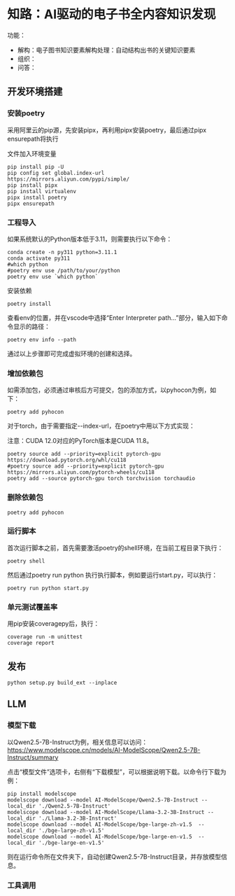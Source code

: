 # 知路：AI驱动的电子书全内容知识发现

功能：

- 解构：电子图书知识要素解构处理：自动结构出书的关键知识要素
- 组织：
- 问答：

## 开发环境搭建

### 安装poetry

采用阿里云的pip源，先安装pipx，再利用pipx安装poetry，最后通过pipx ensurepath将执行

文件加入环境变量

```shell
pip install pip -U
pip config set global.index-url https://mirrors.aliyun.com/pypi/simple/
pip install pipx
pip install virtualenv
pipx install poetry
pipx ensurepath
```

### 工程导入

如果系统默认的Python版本低于3.11，则需要执行以下命令：

```shell
conda create -n py311 python=3.11.1
conda activate py311
#which python
#poetry env use /path/to/your/python
poetry env use `which python`
```

安装依赖

```shell
poetry install
```

查看env的位置，并在vscode中选择“Enter Interpreter path...”部分，输入如下命令显示的路径：

```shell
poetry env info --path
```

通过以上步骤即可完成虚拟环境的创建和选择。

### 增加依赖包

如需添加包，必须通过审核后方可提交，包的添加方式，以pyhocon为例，如下：

```shell
poetry add pyhocon
```

对于torch，由于需要指定--index-url，在poetry中用以下方式实现：

注意：‌‌CUDA 12.0对应的PyTorch版本是CUDA 11.8。‌

```shell
poetry source add --priority=explicit pytorch-gpu https://download.pytorch.org/whl/cu118
#poetry source add --priority=explicit pytorch-gpu https://mirrors.aliyun.com/pytorch-wheels/cu118
poetry add --source pytorch-gpu torch torchvision torchaudio
```

### 删除依赖包
```shell
poetry add pyhocon
```

### 运行脚本

首次运行脚本之前，首先需要激活poetry的shell环境，在当前工程目录下执行：

```shell
poetry shell
```

然后通过poetry run python 执行执行脚本，例如要运行start.py，可以执行：

```shell
poetry run python start.py
```

### 单元测试覆盖率

用pip安装coveragepy后，执行：

```shell
coverage run -m unittest
coverage report
```

## 发布

```shell
python setup.py build_ext --inplace
```
## LLM

### 模型下载

以Qwen2.5-7B-Instruct为例，相关信息可以访问：
https://www.modelscope.cn/models/AI-ModelScope/Qwen2.5-7B-Instruct/summary

点击“模型文件”选项卡，右侧有“下载模型”，可以根据说明下载。以命令行下载为例：

```shell
pip install modelscope
modelscope download --model AI-ModelScope/Qwen2.5-7B-Instruct --local_dir './Qwen2.5-7B-Instruct'
modelscope download --model AI-ModelScope/Llama-3.2-3B-Instruct --local_dir './Llama-3.2-3B-Instruct'
modelscope download --model AI-ModelScope/bge-large-zh-v1.5  --local_dir './bge-large-zh-v1.5'
modelscope download --model AI-ModelScope/bge-large-en-v1.5  --local_dir './bge-large-en-v1.5'
```

则在运行命令所在文件夹下，自动创建Qwen2.5-7B-Instruct目录，并存放模型信息。

### 工具调用
